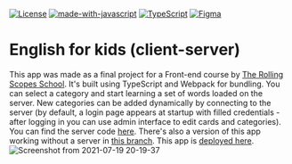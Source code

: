 [![License](https://img.shields.io/badge/license-MIT-green)](https://tldrlegal.com/license/mit-license)
[![made-with-javascript](https://img.shields.io/badge/Made%20with-JavaScript-1f425f.svg)](https://www.javascript.com)
[![TypeScript](https://badgen.net/badge/icon/typescript?icon=typescript&label)](https://typescriptlang.org)
[![Figma](https://img.shields.io/badge/--F24E1E?logo=figma&logoColor=ffffff)](https://www.figma.com/file/bvNuu9qEw27m2O8kQLeR8O/English-for-kids?node-id=0%3A1) <br>

# English for kids (client-server)

This app was made as a final project for a Front-end course by <a href="https://rs.school/">The Rolling Scopes School</a>.
It's built using TypeScript and Webpack for bundling.
You can select a category and start learning a set of words loaded on the server.
New categories can be added dynamically by connecting to the server (by default, a login page appears at startup with filled credentials - after logging in you can use admin interface to edit cards and categories). You can find the server code <a href="https://github.com/96tm/english-for-kids-server/tree/develop">here</a>.
There's also a version of this app working without a server in <a href="https://github.com/96tm/english-for-kids/tree/develop">this branch</a>.
This app is <a href="https://rolling-scopes-school.github.io/96tm-JSFE2021Q1/english-for-kids-part-one/">deployed here</a>.
![Screenshot from 2021-07-19 20-19-37](https://user-images.githubusercontent.com/2994043/126200728-c57118a5-956d-4154-934f-2770c3fcf287.png)
